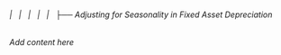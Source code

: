 ###### |   |   |   |   |   ├── Adjusting for Seasonality in Fixed Asset Depreciation

*Add content here*